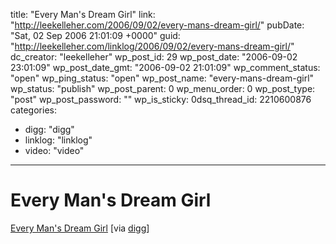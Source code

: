 title: "Every Man's Dream Girl"
link: "http://leekelleher.com/2006/09/02/every-mans-dream-girl/"
pubDate: "Sat, 02 Sep 2006 21:01:09 +0000"
guid: "http://leekelleher.com/linklog/2006/09/02/every-mans-dream-girl/"
dc_creator: "leekelleher"
wp_post_id: 29
wp_post_date: "2006-09-02 23:01:09"
wp_post_date_gmt: "2006-09-02 21:01:09"
wp_comment_status: "open"
wp_ping_status: "open"
wp_post_name: "every-mans-dream-girl"
wp_status: "publish"
wp_post_parent: 0
wp_menu_order: 0
wp_post_type: "post"
wp_post_password: ""
wp_is_sticky: 0dsq_thread_id: 2210600876
categories:
  - digg: "digg"
  - linklog: "linklog"
  - video: "video"

---

# Every Man's Dream Girl

<a href="http://www.metacafe.com/watch/178205/every_mans_dream_girl/">Every Man's Dream Girl</a> [via <a href="http://digg.com/videos_people/Every_Man_s_Dream_Girl_Video">digg</a>]
